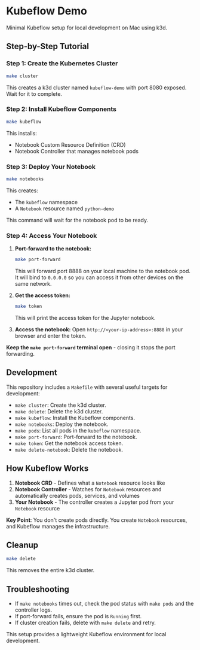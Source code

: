 # Kubeflow Demo

Minimal Kubeflow setup for local development on Mac using k3d.

## Step-by-Step Tutorial

### Step 1: Create the Kubernetes Cluster
```bash
make cluster
```
This creates a k3d cluster named `kubeflow-demo` with port 8080 exposed. Wait for it to complete.

### Step 2: Install Kubeflow Components
```bash
make kubeflow
```
This installs:
- Notebook Custom Resource Definition (CRD)
- Notebook Controller that manages notebook pods

### Step 3: Deploy Your Notebook
```bash
make notebooks
```
This creates:
- The `kubeflow` namespace
- A `Notebook` resource named `python-demo`

This command will wait for the notebook pod to be ready.

### Step 4: Access Your Notebook

1.  **Port-forward to the notebook:**
    ```bash
    make port-forward
    ```
    This will forward port 8888 on your local machine to the notebook pod. It will bind to `0.0.0.0` so you can access it from other devices on the same network.

2.  **Get the access token:**
    ```bash
    make token
    ```
    This will print the access token for the Jupyter notebook.

3.  **Access the notebook:**
    Open `http://<your-ip-address>:8888` in your browser and enter the token.

**Keep the `make port-forward` terminal open** - closing it stops the port forwarding.

## Development

This repository includes a `Makefile` with several useful targets for development:

- `make cluster`: Create the k3d cluster.
- `make delete`: Delete the k3d cluster.
- `make kubeflow`: Install the Kubeflow components.
- `make notebooks`: Deploy the notebook.
- `make pods`: List all pods in the `kubeflow` namespace.
- `make port-forward`: Port-forward to the notebook.
- `make token`: Get the notebook access token.
- `make delete-notebook`: Delete the notebook.

## How Kubeflow Works

1. **Notebook CRD** - Defines what a `Notebook` resource looks like
2. **Notebook Controller** - Watches for `Notebook` resources and automatically creates pods, services, and volumes
3. **Your Notebook** - The controller creates a Jupyter pod from your `Notebook` resource

**Key Point**: You don't create pods directly. You create `Notebook` resources, and Kubeflow manages the infrastructure.

## Cleanup
```bash
make delete
```
This removes the entire k3d cluster.

## Troubleshooting

- If `make notebooks` times out, check the pod status with `make pods` and the controller logs.
- If port-forward fails, ensure the pod is `Running` first.
- If cluster creation fails, delete with `make delete` and retry.

This setup provides a lightweight Kubeflow environment for local development.
